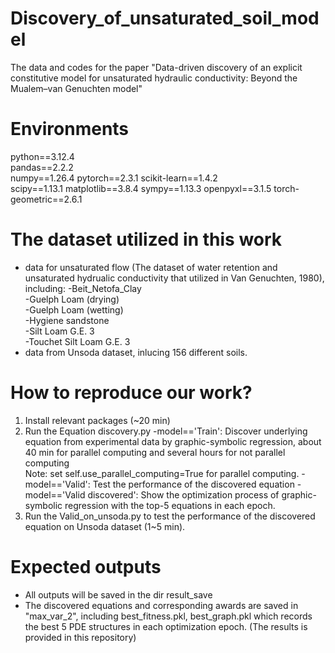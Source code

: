 # Discovery_of_unsaturated_soil_model
The data and codes for the paper "Data-driven discovery of an explicit constitutive model for unsaturated hydraulic conductivity: Beyond the Mualem–van Genuchten model"

# Environments
python==3.12.4   
pandas==2.2.2  
numpy==1.26.4 
pytorch==2.3.1 
scikit-learn==1.4.2  
scipy==1.13.1 
matplotlib==3.8.4
sympy==1.13.3
openpyxl==3.1.5
torch-geometric==2.6.1


# The dataset utilized in this work 
* data for unsaturated flow (The dataset of water retention and unsaturated hydrualic conductivity that utilized in Van Genuchten, 1980), including:
  -Beit_Netofa_Clay  
  -Guelph Loam (drying)  
  -Guelph Loam (wetting)  
  -Hygiene sandstone  
  -Silt Loam G.E. 3  
  -Touchet Silt Loam G.E. 3  
* data from Unsoda dataset, inlucing 156 different soils.
  

# How to reproduce our work?
1. Install relevant packages (~20 min)  
2. Run the Equation discovery.py
   -model=='Train': Discover underlying equation from experimental data by graphic-symbolic regression, about 40 min for parallel computing and several hours for not parallel computing    
   Note: set self.use_parallel_computing=True for parallel computing.
   -model=='Valid': Test the performance of the discovered equation
   -model=='Valid discovered': Show the optimization process of graphic-symbolic regression with the top-5 equations in each epoch.
3. Run the Valid_on_unsoda.py to test the performance of the discovered equation on Unsoda dataset (1~5 min).


# Expected outputs
* All outputs will be saved in the dir result_save  
* The discovered equations and corresponding awards are saved in "max_var_2", including best_fitness.pkl, best_graph.pkl which records the best 5 PDE structures in each optimization epoch.
  (The results is provided in this repository)
